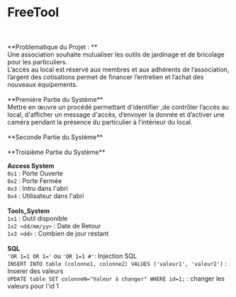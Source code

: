 # FreeTool
<br/>
<br/>
**Problematique du Projet : ** <br/>
Une association souhaite mutualiser les outils de jardinage et de bricolage pour les particuliers. <br/>
L’accès au local est réservé aux membres et aux adhérents de l’association, l’argent des cotisations permet de financer l’entretien et l’achat des nouveaux équipements.<br/>
<br/>
**Première Partie du Système** <br/>
Mettre en œuvre un procédé permettant d'identifier ,de contrôler l’accès au local, d'afficher un message d'accès, d’envoyer la donnée et d’activer une caméra pendant la présence du particulier à l’intérieur du local.<br/>
<br/>
**Seconde Partie du Système** <br/>
<br/>
**Troisième Partie du Système** <br/>



**Access System** <br/>
``0x1`` : Porte Ouverte <br/>
``0x2`` : Porte Fermée <br/>
``0x3`` : Intru dans l'abri <br/>
``0x4`` : Utilisateur dans l'abri <br/>
 <br/>
**Tools_System** <br/>
``1x1`` : Outil disponible <br/>
``1x2 <dd/mm/yy>`` : Date de Retour <br/>
``1x3 <dd>`` : Combien de jour restant<br/>
 <br/>
**SQL** <br/>
``'OR 1=1 OR 1='`` ou ``'OR 1=1 #'``: Injection SQL <br/>
``INSERT INTO table (colonne1, colonne2) VALUES ('valeur1', 'valeur2')`` : Inserer des valeurs <br/>
``UPDATE table SET colonneN="Valeur à changer" WHERE id=1;`` : changer les valeurs pour l'id 1 <br/>


